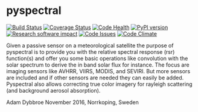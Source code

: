 pyspectral
==========

[![Build Status](https://travis-ci.org/pytroll/pyspectral.png?branch=pre-master)](https://travis-ci.org/pytroll/pyspectral)
[![Coverage Status](https://coveralls.io/repos/github/pytroll/pyspectral/badge.svg?branch=pre-master)](https://coveralls.io/github/pytroll/pyspectral?branch=pre-master)
[![Code Health](https://landscape.io/github/pytroll/pyspectral/pre-master/landscape.png)](https://landscape.io/github/pytroll/pyspectral/pre-master)
[![PyPI version](https://badge.fury.io/py/pyspectral.svg)](https://badge.fury.io/py/pyspectral)
[![Research software impact](http://depsy.org/api/package/pypi/pyspectral/badge.svg)](http://depsy.org/package/python/pyspectral)
[![Code Issues](https://www.quantifiedcode.com/api/v1/project/fbd81dbfd25e40da86862d4d186aaafe/badge.svg)](https://www.quantifiedcode.com/app/project/fbd81dbfd25e40da86862d4d186aaafe)
[![Code Climate](https://codeclimate.com/github/pytroll/pyspectral/badges/gpa.svg)](https://codeclimate.com/github/pytroll/pyspectral)


Given a passive sensor on a meteorological satellite the purpose of pyspectral
is to provide you with the relative spectral response (rsr) function(s) and
offer you some basic operations like convolution with the solar spectrum to
derive the in band solar flux for instance. The focus are imaging sensors like
AVHRR, VIIRS, MODIS, and SEVIRI. But more sensors are included and if other
sensors are needed they can easily be added. Pyspectral also allows correcting
true color imagery for rayleigh scattering (and background aerosol absorption).


Adam Dybbroe
November 2016, Norrkoping, Sweden
